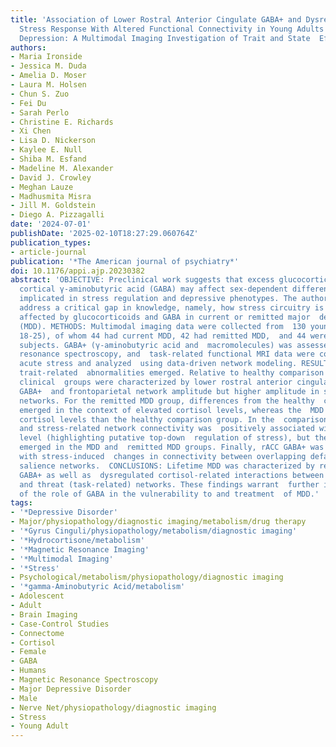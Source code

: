 ```yaml
---
title: 'Association of Lower Rostral Anterior Cingulate GABA+ and Dysregulated Cortisol
  Stress Response With Altered Functional Connectivity in Young Adults With  Lifetime
  Depression: A Multimodal Imaging Investigation of Trait and State  Effects.'
authors:
- Maria Ironside
- Jessica M. Duda
- Amelia D. Moser
- Laura M. Holsen
- Chun S. Zuo
- Fei Du
- Sarah Perlo
- Christine E. Richards
- Xi Chen
- Lisa D. Nickerson
- Kaylee E. Null
- Shiba M. Esfand
- Madeline M. Alexander
- David J. Crowley
- Meghan Lauze
- Madhusmita Misra
- Jill M. Goldstein
- Diego A. Pizzagalli
date: '2024-07-01'
publishDate: '2025-02-10T18:27:29.060764Z'
publication_types:
- article-journal
publication: '*The American journal of psychiatry*'
doi: 10.1176/appi.ajp.20230382
abstract: 'OBJECTIVE: Preclinical work suggests that excess glucocorticoids and reduced
  cortical γ-aminobutyric acid (GABA) may affect sex-dependent differences in brain  regions
  implicated in stress regulation and depressive phenotypes. The authors  sought to
  address a critical gap in knowledge, namely, how stress circuitry is  functionally
  affected by glucocorticoids and GABA in current or remitted major  depressive disorder
  (MDD). METHODS: Multimodal imaging data were collected from  130 young adults (ages
  18-25), of whom 44 had current MDD, 42 had remitted MDD,  and 44 were healthy comparison
  subjects. GABA+ (γ-aminobutyric acid and  macromolecules) was assessed using magnetic
  resonance spectroscopy, and  task-related functional MRI data were collected under
  acute stress and analyzed  using data-driven network modeling. RESULTS: Across modalities,
  trait-related  abnormalities emerged. Relative to healthy comparison subjects, both
  clinical  groups were characterized by lower rostral anterior cingulate cortex (rACC)
  GABA+  and frontoparietal network amplitude but higher amplitude in salience and  stress-related
  networks. For the remitted MDD group, differences from the healthy  comparison group
  emerged in the context of elevated cortisol levels, whereas the  MDD group had lower
  cortisol levels than the healthy comparison group. In the  comparison group, frontoparietal
  and stress-related network connectivity was  positively associated with cortisol
  level (highlighting putative top-down  regulation of stress), but the opposite relationship
  emerged in the MDD and  remitted MDD groups. Finally, rACC GABA+ was associated
  with stress-induced  changes in connectivity between overlapping default mode and
  salience networks.  CONCLUSIONS: Lifetime MDD was characterized by reduced rACC
  GABA+ as well as  dysregulated cortisol-related interactions between top-down control  (frontoparietal)
  and threat (task-related) networks. These findings warrant  further investigation
  of the role of GABA in the vulnerability to and treatment  of MDD.'
tags:
- '*Depressive Disorder'
- Major/physiopathology/diagnostic imaging/metabolism/drug therapy
- '*Gyrus Cinguli/physiopathology/metabolism/diagnostic imaging'
- '*Hydrocortisone/metabolism'
- '*Magnetic Resonance Imaging'
- '*Multimodal Imaging'
- '*Stress'
- Psychological/metabolism/physiopathology/diagnostic imaging
- '*gamma-Aminobutyric Acid/metabolism'
- Adolescent
- Adult
- Brain Imaging
- Case-Control Studies
- Connectome
- Cortisol
- Female
- GABA
- Humans
- Magnetic Resonance Spectroscopy
- Major Depressive Disorder
- Male
- Nerve Net/physiopathology/diagnostic imaging
- Stress
- Young Adult
---
```

